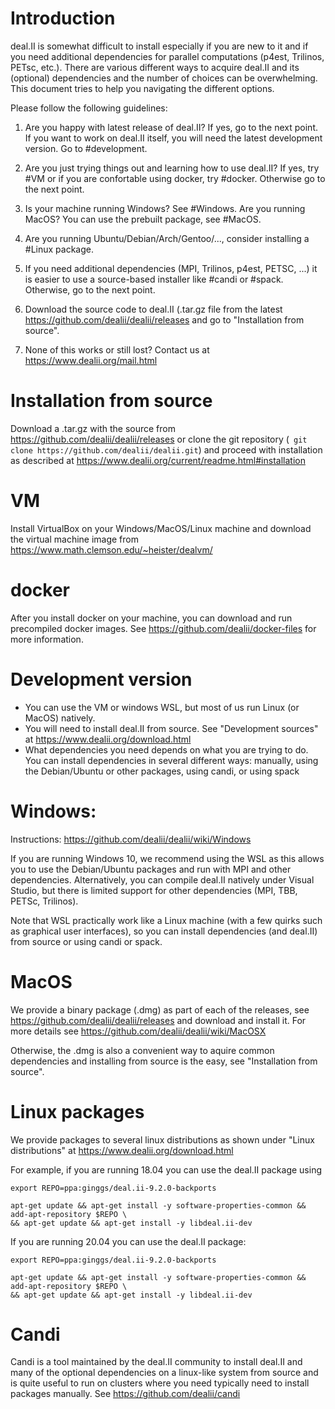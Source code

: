 # Introduction

deal.II is somewhat difficult to install especially if you are new to it and
if you need additional dependencies for parallel computations (p4est,
Trilinos, PETsc, etc.). There are various different ways to acquire deal.II and
its (optional) dependencies and the number of choices can be overwhelming. This document tries to help you navigating the
different options.

Please follow the following guidelines:

1. Are you happy with latest release of deal.II? If yes, go to the next
   point. If you want to work on deal.II itself, you will need the latest
   development version. Go to #development.

2. Are you just trying things out and learning how to use deal.II? If yes, try
   #VM or if you are confortable using docker, try #docker. Otherwise go to
   the next point.

3. Is your machine running Windows? See #Windows. Are you running
   MacOS? You can use the prebuilt package, see #MacOS.

4. Are you running Ubuntu/Debian/Arch/Gentoo/..., consider installing a #Linux
   package.

5. If you need additional dependencies (MPI, Trilinos, p4est, PETSC, ...) it
   is easier to use a source-based installer like #candi or #spack. Otherwise,
   go to the next point.

6. Download the source code to deal.II (.tar.gz file from the latest 
     https://github.com/dealii/dealii/releases
   and go to "Installation from source".

7. None of this works or still lost? Contact us at https://www.dealii.org/mail.html

# Installation from source
  Download a .tar.gz with the source from
  https://github.com/dealii/dealii/releases or clone the git repository (``
  git clone https://github.com/dealii/dealii.git``) and proceed with
  installation as described at
  https://www.dealii.org/current/readme.html#installation

# VM
 Install VirtualBox on your Windows/MacOS/Linux machine and download the
 virtual machine image from https://www.math.clemson.edu/~heister/dealvm/

# docker
  After you install docker on your machine, you can download and run
  precompiled docker images. See https://github.com/dealii/docker-files for
  more information.

# Development version
  - You can use the VM or windows WSL, but most of us run Linux (or MacOS) natively.
  - You will need to install deal.II from source. See "Development sources" at
    https://www.dealii.org/download.html
  - What dependencies you need depends on what you are trying to do. You can
    install dependencies in several different ways: manually, using the
    Debian/Ubuntu or other packages, using candi, or using spack

# Windows:
  Instructions: https://github.com/dealii/dealii/wiki/Windows

  If you are running Windows 10, we recommend using the WSL as this allows you
  to use the Debian/Ubuntu packages and run with MPI and other
  dependencies. Alternatively, you can compile deal.II natively under Visual
  Studio, but there is limited support for other dependencies (MPI, TBB,
  PETSc, Trilinos).  

  Note that WSL practically work like a Linux machine (with a few quirks such
  as graphical user interfaces), so you can install dependencies (and deal.II)
  from source or using candi or spack.

# MacOS
  We provide a binary package (.dmg) as part of each of the releases, see
  https://github.com/dealii/dealii/releases and download and install it.
  For more details see https://github.com/dealii/dealii/wiki/MacOSX

  Otherwise, the .dmg is also a convenient way to aquire common dependencies
  and installing from source is the easy, see "Installation from source".

# Linux packages

  We provide packages to several linux distributions as shown under 
  "Linux distributions" at https://www.dealii.org/download.html

  For example, if you are running 18.04 you can use the deal.II package using

```
export REPO=ppa:ginggs/deal.ii-9.2.0-backports

apt-get update && apt-get install -y software-properties-common && add-apt-repository $REPO \
&& apt-get update && apt-get install -y libdeal.ii-dev
```

If you are running 20.04 you can use the deal.II package:

```
export REPO=ppa:ginggs/deal.ii-9.2.0-backports

apt-get update && apt-get install -y software-properties-common && add-apt-repository $REPO \
&& apt-get update && apt-get install -y libdeal.ii-dev
```

# Candi
  Candi is a tool maintained by the deal.II community to install deal.II and
  many of the optional dependencies on a linux-like system from source and is
  quite useful to run on clusters where you need typically need to install
  packages manually.
  See https://github.com/dealii/candi


